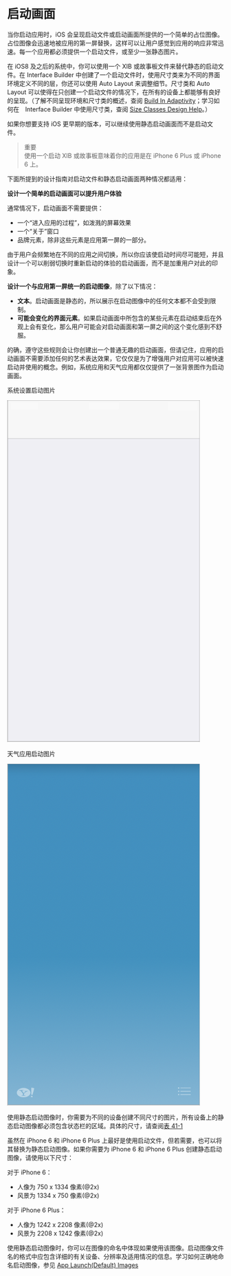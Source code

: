 # 启动画面

当你启动应用时，iOS 会呈现启动文件或启动画面所提供的一个简单的占位图像。占位图像会迅速地被应用的第一屏替换，这样可以让用户感觉到应用的响应非常迅速。每一个应用都必须提供一个启动文件，或至少一张静态图片。

在 iOS8 及之后的系统中，你可以使用一个 XIB 或故事板文件来替代静态的启动文件。在 Interface Builder 中创建了一个启动文件时，使用尺寸类来为不同的界面环境定义不同的层，你还可以使用 Auto Layout 来调整细节。尺寸类和 Auto Layout 可以使得在只创建一个启动文件的情况下，在所有的设备上都能够有良好的呈现。（了解不同呈现环境和尺寸类的概述，查阅 [Build In Adaptivity](https://developer.apple.com/library/ios/documentation/UserExperience/Conceptual/MobileHIG/LayoutandAppearance.html#//apple_ref/doc/uid/TP40006556-CH54-SW2)；学习如何在　Interface Builder 中使用尺寸类，查阅 [Size Classes Design Help](https://developer.apple.com/library/ios/recipes/xcode_help-IB_adaptive_sizes/_index.html#//apple_ref/doc/uid/TP40014436)。）

如果你想要支持 iOS 更早期的版本，可以继续使用静态启动画面而不是启动文件。

>重要  
使用一个启动 XIB 或故事板意味着你的应用是在 iPhone 6 Plus 或 iPhone 6 上。

下面所提到的设计指南对启动文件和静态启动画面两种情况都适用：

**设计一个简单的启动画面可以提升用户体验**

通常情况下，启动画面不需要提供：
- 一个“进入应用的过程”，如泼溅的屏幕效果
- 一个“关于”窗口
- 品牌元素，除非这些元素是应用第一屏的一部分。

由于用户会频繁地在不同的应用之间切换，所以你应该使启动时间尽可能短，并且设计一个可以削弱切换时重新启动的体验的启动画面，而不是加重用户对此的印象。

**设计一个与应用第一屏统一的启动图像**，除了以下情况：

- **文本**。启动画面是静态的，所以展示在启动图像中的任何文本都不会受到限制。
- **可能会变化的界面元素**。如果启动画面中所包含的某些元素在启动结束后在外观上会有变化，那么用户可能会对启动画面和第一屏之间的这个变化感到不舒服。

的确，遵守这些规则会让你创建出一个普通无趣的启动画面，但请记住，应用的启动画面不需要添加任何的艺术表达效果，它仅仅是为了增强用户对应用可以被快速启动并使用的概念。例如，系统应用和天气应用都仅仅提供了一张背景图作为启动画面。

系统设置启动图片

![image](images/settings_launch_2x.png)

天气应用启动图片

![image](images/weather_launch_2x.png)

使用静态启动图像时，你需要为不同的设备创建不同尺寸的图片，所有设备上的静态启动图像都必须包含状态栏的区域。具体的尺寸，请查阅[表 41-1](https://developer.apple.com/library/ios/documentation/UserExperience/Conceptual/MobileHIG/IconMatrix.html#//apple_ref/doc/uid/TP40006556-CH27-SW2)

虽然在 iPhone 6 和 iPhone 6 Plus 上最好是使用启动文件，但若需要，也可以将其替换为静态启动图像。如果你需要为 iPhone 6 和 iPhone 6 Plus 创建静态启动图像，请使用以下尺寸：

对于 iPhone 6：
- 人像为 750 x 1334 像素(@2x)
- 风景为 1334 x 750 像素(@2x)

对于 iPhone 6 Plus：
- 人像为 1242 x 2208 像素(@2x)
- 风景为 2208 x 1242 像素(@2x)

使用静态启动图像时，你可以在图像的命名中体现如果使用该图像。启动图像文件名的格式中应包含详细的有关设备、分辨率及适用情况的信息。学习如何正确地命名启动图像，参见 [App Launch(Default) Images](https://developer.apple.com/library/ios/documentation/iPhone/Conceptual/iPhoneOSProgrammingGuide/ExpectedAppBehaviors/ExpectedAppBehaviors.html#//apple_ref/doc/uid/TP40007072-CH3-SW3)
